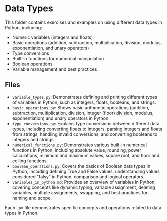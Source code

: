 # Data Types

This folder contains exercises and examples on using different data types in Python, including:
- Numeric variables (integers and floats)
- Basic operations (addition, subtraction, multiplication, division, modulus, exponentiation, and unary operators)
- Type conversions
- Built-in functions for numerical manipulation
- Boolean operations
- Variable management and best practices

## Files

- `variable_types.py`: Demonstrates defining and printing different types of variables in Python, such as integers, floats, booleans, and strings.
- `basic_operations.py`: Shows basic arithmetic operations (addition, subtraction, multiplication, division, integer (floor) division, modulus, exponentiation) and unary operators in Python.
- `type_conversions.py`: Explains type conversions between different data types, including converting floats to integers, parsing integers and floats from strings, handling invalid conversions, and converting booleans to integers and strings.
- `numerical_functions.py`: Demonstrates various built-in numerical functions in Python, including absolute value, rounding, power calculations, minimum and maximum values, square root, and floor and ceiling functions.
- `boolean_operations.py`: Covers the basics of Boolean data types in Python, including defining True and False values, understanding values considered "falsy" in Python, comparison and logical operators.
- `variables_in_python.md`: Provides an overview of variables in Python, covering concepts like dynamic typing, variable assignment, deleting variables, multiple assignments, swapping, and best practices for naming and scope.

Each `.py` file demonstrates specific concepts and operations related to data types in Python.
